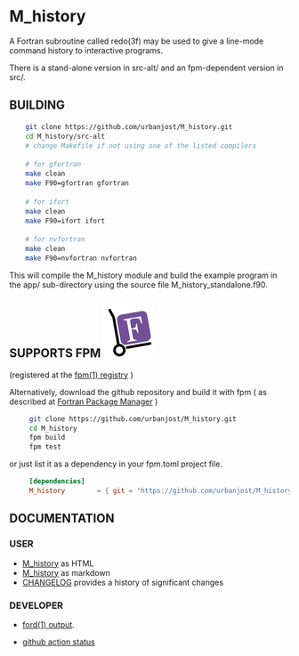 # M_history

A Fortran subroutine called redo(3f) may be used to give a line-mode
command history to interactive programs.

There is a stand-alone version in src-alt/ and an fpm-dependent version
in src/.

## BUILDING

```bash
    git clone https://github.com/urbanjost/M_history.git
    cd M_history/src-alt
    # change Makefile if not using one of the listed compilers
     
    # for gfortran
    make clean
    make F90=gfortran gfortran
     
    # for ifort
    make clean
    make F90=ifort ifort

    # for nvfortran
    make clean
    make F90=nvfortran nvfortran
```

This will compile the M_history module and build the example program 
in the app/ sub-directory using the source file M_history_standalone.f90.

## SUPPORTS FPM ![fpm](docs/images/fpm_logo.gif)
(registered at the [fpm(1) registry](https://github.com/fortran-lang/fpm-registry) )

Alternatively, download the github repository and build it with 
fpm ( as described at [Fortran Package Manager](https://github.com/fortran-lang/fpm) )

```bash
     git clone https://github.com/urbanjost/M_history.git
     cd M_history
     fpm build
     fpm test
```

or just list it as a dependency in your fpm.toml project file.

```toml
     [dependencies]
     M_history        = { git = "https://github.com/urbanjost/M_history.git" }
```

## DOCUMENTATION

### USER  
  + [M_history](https://urbanjost.github.io/M_history/M_history.html) as HTML
  + [M_history](md/redo.3.md) as markdown
  + [CHANGELOG](docs/CHANGELOG.md) provides a history of significant changes

### DEVELOPER
  + [ford(1) output](https://urbanjost.github.io/M_uuid/fpm-ford/index.html).
<!--
  + [doxygen(1) output](https://urbanjost.github.io/M_uuid/doxygen_out/html/index.html).
-->
  + [github action status](docs/STATUS.md) 
